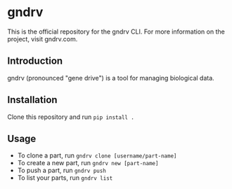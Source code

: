 # gndrv

This is the official repository for the gndrv CLI. For more information on the project, visit gndrv.com.

## Introduction

gndrv (pronounced "gene drive") is a tool for managing biological data.

## Installation

Clone this repository and run `pip install .`

## Usage

* To clone a part, run `gndrv clone [username/part-name]`
* To create a new part, run `gndrv new [part-name]`
* To push a part, run `gndrv push`
* To list your parts, run `gndrv list`
